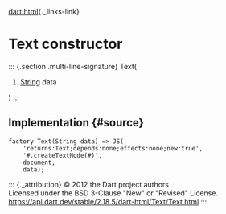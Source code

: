 [dart:html](../../dart-html/dart-html-library){._links-link}

Text constructor
================

::: {.section .multi-line-signature}
Text(

1.  [String](../../dart-core/string-class) data

)
:::

Implementation {#source}
--------------

``` {.language-dart data-language="dart"}
factory Text(String data) => JS(
    'returns:Text;depends:none;effects:none;new:true',
    '#.createTextNode(#)',
    document,
    data);
```

::: {._attribution}
© 2012 the Dart project authors\
Licensed under the BSD 3-Clause \"New\" or \"Revised\" License.\
<https://api.dart.dev/stable/2.18.5/dart-html/Text/Text.html>
:::
